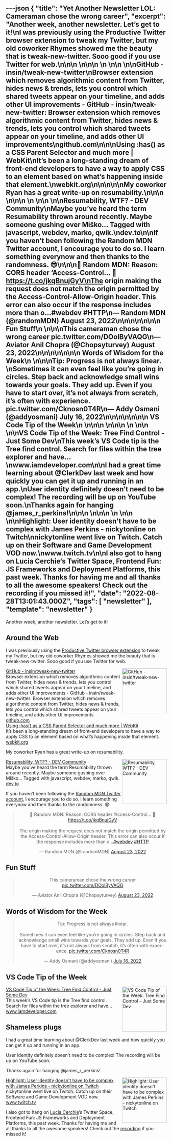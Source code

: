 ---json
{
  "title": "Yet Another Newsletter LOL: Cameraman chose the wrong career",
  "excerpt": "Another week, another newsletter. Let’s get to it!\nI was previously using the Productive Twitter browser extension to tweak my Twitter, but my old coworker Rhymes showed me the beauty that is tweak-new-twitter. Sooo good if you use Twitter for web.\n\n\n          \n\n\n \n          \n\n          \n\nGitHub - insin/tweak-new-twitter\nBrowser extension which removes algorithmic content from Twitter, hides news & trends, lets you control which shared tweets appear on your timeline, and adds other UI improvements - GitHub - insin/tweak-new-twitter: Browser extension which removes algorithmic content from Twitter, hides news & trends, lets you control which shared tweets appear on your timeline, and adds other UI improvements\ngithub.com\n\n\nUsing :has() as a CSS Parent Selector and much more | WebKit\nIt’s been a long-standing dream of front-end developers to have a way to apply CSS to an element based on what’s happening inside that element.\nwebkit.org\n\n\n\n\nMy coworker Ryan has a great write-up on resumability.\n\n\n          \n\n\n \n          \n\n          \n\nResumability, WTF? - DEV Community\nMaybe you’ve heard the term Resumability thrown around recently. Maybe someone gushing over Miško… Tagged with javascript, webdev, marko, qwik.\ndev.to\n\nIf you haven’t been following the Random MDN Twitter account, I encourage you to do so. I learn something everynow and then thanks to the randomness. 😎\n\n\n🦖 Random MDN: Reason: CORS header ‘Access-Control… 🦖https://t.co/jkqBnujGyV\nThe origin making the request does not match the origin permitted by the Access-Control-Allow-Origin header. This error can also occur if the response includes more than o…#webdev #HTTP\n— Random MDN (@randomMDN) August 23, 2022\n\n\n\n\n\n\n      Fun Stuff\n    \n\n\nThis cameraman chose the wrong career pic.twitter.com/DOolByVAQG\n— Aviator Anil Chopra (@Chopsyturvey) August 23, 2022\n\n\n\n\n\n\n      Words of Wisdom for the Week\n    \n\n\nTip: Progress is not always linear. \nSometimes it can even feel like you’re going in circles. Step back and acknowledge small wins towards your goals. They add up. Even if you have to start over, it’s not always from scratch, it’s often with experience. pic.twitter.com/Cknosn0T4R\n— Addy Osmani (@addyosmani) July 16, 2022\n\n\n\n\n\n\n      VS Code Tip of the Week\n    \n\n\n          \n\n\n \n          \n\n          \n\nVS Code Tip of the Week: Tree Find Control - Just Some Dev\nThis week’s VS Code tip is the Tree find control. Search for files within the tree explorer and have…\nwww.iamdeveloper.com\n\nI had a great time learning about @ClerkDev last week and how quickly you can get it up and running in an app.\nUser identity definitely doesn’t need to be complex! The recording will be up on YouTube soon.\nThanks again for hanging @james_r_perkins!\n\n\n          \n\n\n \n          \n\n          \n\nHighlight: User identity doesn't have to be complex with James Perkins - nickytonline on Twitch\nnickytonline went live on Twitch. Catch up on their Software and Game Development VOD now.\nwww.twitch.tv\n\nI also got to hang on Lucia Cerchie‘s Twitter Space, Frontend Fun: JS Frameworks and Deployment Platforms, this past week. Thanks for having me and all thanks to all the awesome speakers! Check out the recording if you missed it!",
  "date": "2022-08-28T13:01:43.000Z",
  "tags": [
    "newsletter"
  ],
  "template": "newsletter"
}
---

<p>Another week, another newsletter. Let’s get to it!</p>

<h2>
      Around the Web
    </h2>

<p>I was previously using the <a href="https://github.com/sdras/productive-twitter"  target="_blank">Productive Twitter browser extension</a> to tweak my Twitter, but my old coworker Rhymes showed me the beauty that is tweak-new-twitter. Sooo good if you use Twitter for web.</p>

<tr><td align="left" ><div >

<a href="https://github.com/insin/tweak-new-twitter"  target="_blank">
<img align="right" alt="GitHub - insin/tweak-new-twitter"  height="140" src="https://s3.amazonaws.com/revue/items/images/017/556/010/thumb/tweak-new-twitter?1661131109"  width="140"/>
</a> 
<div>
<div  ><a href="https://github.com/insin/tweak-new-twitter"  target="_blank">GitHub - insin/tweak-new-twitter</a></div>
<div  ><div  >Browser extension which removes algorithmic content from Twitter, hides news &amp; trends, lets you control which shared tweets appear on your timeline, and adds other UI improvements - GitHub - insin/tweak-new-twitter: Browser extension which removes algorithmic content from Twitter, hides news &amp; trends, lets you control which shared tweets appear on your timeline, and adds other UI improvements</div>
</div>
<div  ><a href="https://github.com/insin/tweak-new-twitter"  target="_blank">github.com</a></div>
</div>
</div></td></tr>

<tbody><tr><td align="left" ><div>
<div  ><a href="https://webkit.org/blog/13096/css-has-pseudo-class/"  target="_blank">Using :has() as a CSS Parent Selector and much more | WebKit</a></div>
<div  ><div  >It’s been a long-standing dream of front-end developers to have a way to apply CSS to an element based on what’s happening inside that element.</div>
</div>
<div  ><a href="https://webkit.org/blog/13096/css-has-pseudo-class/"  target="_blank">webkit.org</a></div>
</div></td></tr></tbody>

<p></p>

<p>My coworker Ryan has a great write-up on resumability.</p>

<tr><td align="left" ><div >

<a href="https://dev.to/this-is-learning/resumability-wtf-2gcm"  target="_blank">
<img align="right" alt="Resumability, WTF? - DEV Community"  height="140" src="https://s3.amazonaws.com/revue/items/images/017/616/936/thumb/brs1olysihuz3kl8gdcf.png?1661397710"  width="140"/>
</a> 
<div>
<div  ><a href="https://dev.to/this-is-learning/resumability-wtf-2gcm"  target="_blank">Resumability, WTF? - DEV Community</a></div>
<div  ><div  >Maybe you’ve heard the term Resumability thrown around recently. Maybe someone gushing over Miško… Tagged with javascript, webdev, marko, qwik.</div>
</div>
<div  ><a href="https://dev.to/this-is-learning/resumability-wtf-2gcm"  target="_blank">dev.to</a></div>
</div>
</div></td></tr>

<p>If you haven’t been following the <a href="https://twitter.com/randomMDN"  target="_blank">Random MDN Twitter account</a>, I encourage you to do so. I learn something everynow and then thanks to the randomness. 😎</p>

<p><html><body><div><blockquote align="center"  data-dnt="true"><p dir="ltr" lang="en">🦖 Random MDN: Reason: CORS header &lsquo;Access-Control… 🦖<a href="https://t.co/jkqBnujGyV">https://t.co/jkqBnujGyV</a><br/><br/>The origin making the request does not match the origin permitted by the Access-Control-Allow-Origin header. This error can also occur if the response includes more than o…<a href="https://twitter.com/hashtag/webdev?src=hash&amp;ref_src=twsrc%5Etfw">#webdev</a> <a href="https://twitter.com/hashtag/HTTP?src=hash&amp;ref_src=twsrc%5Etfw">#HTTP</a></p>— Random MDN (@randomMDN) <a href="https://twitter.com/randomMDN/status/1562155312433582082?ref_src=twsrc%5Etfw">August 23, 2022</a></blockquote></p>
<script async="" charset="utf-8" src="https://platform.twitter.com/widgets.js"></script>
<p></div></body></html></p>
<h2>
      Fun Stuff
    </h2>

<p><html><body><div><blockquote align="center"  data-dnt="true"><p dir="ltr" lang="en">This cameraman chose the wrong career <a href="https://t.co/DOolByVAQG">pic.twitter.com/DOolByVAQG</a></p>— Aviator Anil Chopra (@Chopsyturvey) <a href="https://twitter.com/Chopsyturvey/status/1561992909989093376?ref_src=twsrc%5Etfw">August 23, 2022</a></blockquote></p>
<script async="" charset="utf-8" src="https://platform.twitter.com/widgets.js"></script>
<p></div></body></html></p>
<h2>
      Words of Wisdom for the Week
    </h2>

<p><html><body><div><blockquote align="center"  data-dnt="true"><p dir="ltr" lang="en">Tip: Progress is not always linear. <br/><br/>Sometimes it can even feel like you&rsquo;re going in circles. Step back and acknowledge small wins towards your goals. They add up. Even if you have to start over, it&rsquo;s not always from scratch, it&rsquo;s often with experience. <a href="https://t.co/Cknosn0T4R">pic.twitter.com/Cknosn0T4R</a></p>— Addy Osmani (@addyosmani) <a href="https://twitter.com/addyosmani/status/1548371139893743616?ref_src=twsrc%5Etfw">July 16, 2022</a></blockquote></p>
<script async="" charset="utf-8" src="https://platform.twitter.com/widgets.js"></script>
<p></div></body></html></p>
<h2>
      VS Code Tip of the Week
    </h2>

<tr><td align="left" ><div >

<a href="https://www.iamdeveloper.com/vscodetips/2022/vs-code-tip-of-the-week-tree-find-control-fg7/"  target="_blank">
<img align="right" alt="VS Code Tip of the Week: Tree Find Control - Just Some Dev"  height="140" src="https://s3.amazonaws.com/revue/items/images/017/556/021/thumb/twitter-blog-post-social-card_bqhgzt?1661131228"  width="140"/>
</a> 
<div>
<div  ><a href="https://www.iamdeveloper.com/vscodetips/2022/vs-code-tip-of-the-week-tree-find-control-fg7/"  target="_blank">VS Code Tip of the Week: Tree Find Control - Just Some Dev</a></div>
<div  ><div  >This week’s VS Code tip is the Tree find control. Search for files within the tree explorer and have…</div>
</div>
<div  ><a href="https://www.iamdeveloper.com/vscodetips/2022/vs-code-tip-of-the-week-tree-find-control-fg7/"  target="_blank">www.iamdeveloper.com</a></div>
</div>
</div></td></tr>

<h2>
      Shameless plugs
    </h2>

<p>I had a great time learning about @ClerkDev last week and how quickly you can get it up and running in an app.</p>

<p>User identity definitely doesn’t need to be complex! The recording will be up on YouTube soon.</p>

<p>Thanks again for hanging @james_r_perkins!</p>

<tr><td align="left" ><div >

<a href="https://www.twitch.tv/videos/1573783720?filter=highlights&amp;sort=time&amp;utm_campaign=Yet%20Another%20Newsletter%20LOL&amp;utm_medium=email&amp;utm_source=Revue%20newsletter"  target="_blank">
<img align="right" alt="Highlight: User identity doesn't have to be complex with James Perkins - nickytonline on Twitch"  height="140" src="https://s3.amazonaws.com/revue/items/images/017/651/166/thumb/custom-1599c2f5-7667-4681-8c55-f0632113a7a8-640x360.png?1661572069"  width="140"/>
</a> 
<div>
<div  ><a href="https://www.twitch.tv/videos/1573783720?filter=highlights&amp;sort=time&amp;utm_campaign=Yet%20Another%20Newsletter%20LOL&amp;utm_medium=email&amp;utm_source=Revue%20newsletter"  target="_blank">Highlight: User identity doesn't have to be complex with James Perkins - nickytonline on Twitch</a></div>
<div  ><div  >nickytonline went live on Twitch. Catch up on their Software and Game Development VOD now.</div>
</div>
<div  ><a href="https://www.twitch.tv/videos/1573783720?filter=highlights&amp;sort=time&amp;utm_campaign=Yet%20Another%20Newsletter%20LOL&amp;utm_medium=email&amp;utm_source=Revue%20newsletter"  target="_blank">www.twitch.tv</a></div>
</div>
</div></td></tr>

<p>I also got to hang on <a href="https://www.linkedin.com/in/ACoAABtivRYBG57apHvPpjWRjjCGOcVVXzOLmQk"  target="_blank">Lucia Cerchie</a>‘s Twitter Space, Frontend Fun: JS Frameworks and Deployment Platforms, this past week. Thanks for having me and all thanks to all the awesome speakers! Check out the <a href="https://twitter.com/CerchieLucia/status/1562506344363483138"  target="_blank">recording</a> if you missed it!</p>

